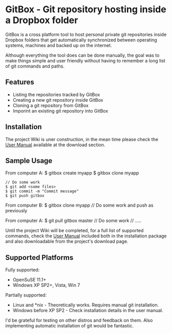  GitBox - Git repository hosting inside a Dropbox folder
===========================================================

GitBox is a cross platform tool to host personal private git repositories inside
Dropbox folders that get automatically synchronized between operating systems,
machines and backed up on the internet.

Although everything the tool does can be done manually, the goal was to make
things simple and user friendly without having to remember a long list of git
commands and paths.


  Features
------------

 - Listing the repositories tracked by GitBox
 - Creating a new git repository inside GitBox
 - Cloning a git repository from GitBox
 - Imporint an existing git repository into GitBox


  Installation
----------------

The project Wiki is uner construction, in the mean time please check the
[User Manual](http://github.com/downloads/karalabe/gitbox/GitBox-0.1.0-UserManual.pdf)
available at the download section.


  Sample Usage
----------------

From computer A:
    $ gitbox create myapp
    $ gitbox clone myapp

    // Do some work
    $ git add <some files>
    $ git commit -m "Commit message"
    $ git push gitbox

From computer B:
    $ gitbox clone myapp
    // Do some work and push as previously

From computer A:
    $ git pull gitbox master
    // Do some work
    // .....

Until the project Wiki will be completed, for a full list of supported commands,
check the [User Manual](http://github.com/downloads/karalabe/gitbox/GitBox-0.1.0-UserManual.pdf)
included both in the installation package and also downloadable from the
project's download page.


  Supported Platforms
-----------------------

Fully supported:

 - OpenSuSE 11.1+
 - Windows XP SP2+, Vista, Win 7
 
Partially supported:

 - Linux and *nix - Theoretically works. Requires manual git installation.
 - Windows before XP SP2 - Check installation details in the user manual.
 
I'd be grateful for testing on other distros and feedback on them. Also
implementing automatic installation of git would be fantastic.
